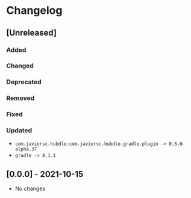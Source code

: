 # Changelog

## [Unreleased]

### Added

### Changed

### Deprecated

### Removed

### Fixed

### Updated

- `com.javiersc.hubdle:com.javiersc.hubdle.gradle.plugin -> 0.5.0-alpha.37`
- `gradle -> 8.1.1`

## [0.0.0] - 2021-10-15

- No changes
